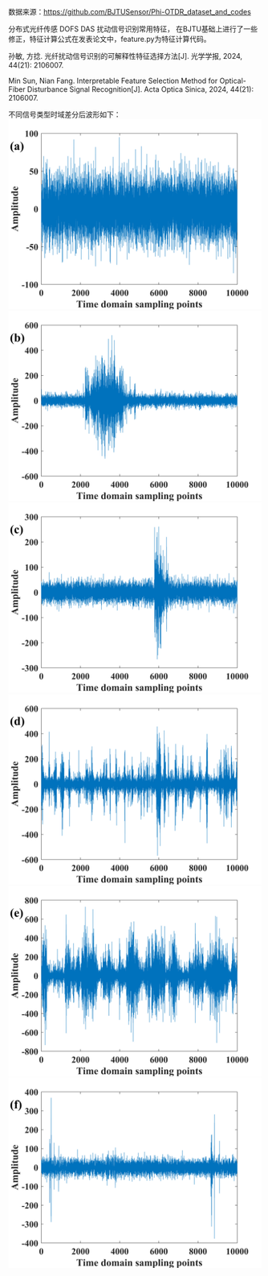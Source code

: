数据来源：https://github.com/BJTUSensor/Phi-OTDR_dataset_and_codes

分布式光纤传感 DOFS DAS 扰动信号识别常用特征，
在BJTU基础上进行了一些修正，特征计算公式在发表论文中，feature.py为特征计算代码。

孙敏, 方捻. 光纤扰动信号识别的可解释性特征选择方法[J]. 光学学报, 2024, 44(21): 2106007.

Min Sun, Nian Fang. Interpretable Feature Selection Method for Optical-Fiber Disturbance Signal Recognition[J]. Acta Optica Sinica, 2024, 44(21): 2106007.

不同信号类型时域差分后波形如下：
![Image](background.png)
![Image](dig.png)
![Image](knock.png)
![Image](water.png)
![Image](shake.png)
![Image](walk.png)

